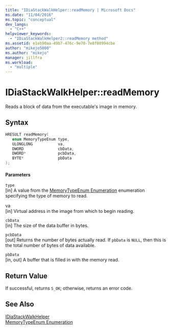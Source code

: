 ```yaml
---
title: "IDiaStackWalkHelper::readMemory | Microsoft Docs"
ms.date: "11/04/2016"
ms.topic: "conceptual"
dev_langs: 
  - "C++"
helpviewer_keywords: 
  - "IDiaStackWalkHelper2::readMemory method"
ms.assetid: e1eb90aa-49b7-476c-9e70-7e8f08994cbe
author: "mikejo5000"
ms.author: "mikejo"
manager: jillfra
ms.workload: 
  - "multiple"
---
```

# IDiaStackWalkHelper::readMemory
Reads a block of data from the executable's image in memory.  
  
## Syntax  
  
```C++  
HRESULT readMemory(   
   enum MemoryTypeEnum type,  
   ULONGLONG           va,  
   DWORD               cbData,  
   DWORD*              pcbData,  
   BYTE*               pbData  
);  
```  
  
#### Parameters  
 `type`  
 [in] A value from the [MemoryTypeEnum Enumeration](../../debugger/debug-interface-access/memorytypeenum.md) enumeration specifying the type of memory to read.  
  
 va  
 [in] Virtual address in the image from which to begin reading.  
  
 `cbData`  
 [in] The size of the data buffer in bytes.  
  
 `pcbData`  
 [out] Returns the number of bytes actually read. If `pbData` is `NULL`, then this is the total number of bytes of data available.  
  
 `pbData`  
 [in, out] A buffer that is filled in with the memory read.  
  
## Return Value  
 If successful, returns `S_OK`; otherwise, returns an error code.  
  
## See Also  
 [IDiaStackWalkHelper](../../debugger/debug-interface-access/idiastackwalkhelper.md)   
 [MemoryTypeEnum Enumeration](../../debugger/debug-interface-access/memorytypeenum.md)